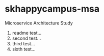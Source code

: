# skhappycampus-msa
Microservice Architecture Study

1. readme test...
2. second test...
3. third test...
6. sixth test...